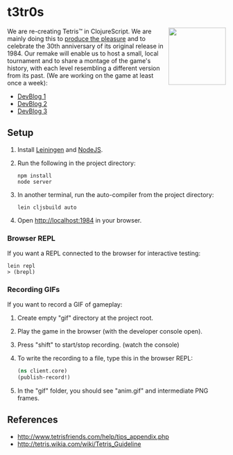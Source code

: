 # t3tr0s

<img src="http://i.imgur.com/XzonCuN.gif" align="right" width="132px">

We are re-creating Tetris™ in ClojureScript.  We are mainly doing this to
[produce the pleasure](http://youtu.be/nTDRY8aPy7c?t=3m14s) and to celebrate
the 30th anniversary of its original release in 1984.  Our remake will enable
us to host a small, local tournament and to share a montage of the game's
history, with each level resembling a different version from its past.  (We are
working on the game at least once a week):

- [DevBlog 1](devblog/day01.md)
- [DevBlog 2](devblog/day02.md)
- [DevBlog 3](devblog/day03.md)

## Setup

1. Install [Leiningen](http://leiningen.org/) and [NodeJS](http://nodejs.org/).
1. Run the following in the project directory:

    ```
    npm install
    node server
    ```

1. In another terminal, run the auto-compiler from the project directory:

    ```
    lein cljsbuild auto
    ```

1. Open <http://localhost:1984> in your browser.

### Browser REPL

If you want a REPL connected to the browser for interactive testing:

```
lein repl
> (brepl)
```

### Recording GIFs

If you want to record a GIF of gameplay:

1. Create empty "gif" directory at the project root.
1. Play the game in the browser (with the developer console open).
1. Press "shift" to start/stop recording. (watch the console)
1. To write the recording to a file, type this in the browser REPL:

    ```clj
    (ns client.core)
    (publish-record!)
    ```

1. In the "gif" folder, you should see "anim.gif" and intermediate PNG frames.

## References

- <http://www.tetrisfriends.com/help/tips_appendix.php>
- <http://tetris.wikia.com/wiki/Tetris_Guideline>

